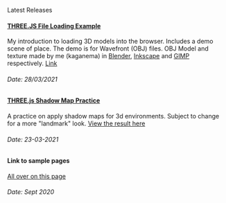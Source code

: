 Latest Releases

#### [THREE.JS File Loading Example](samples/three/5-file-loader-scene-(obj)/world.html)
My introduction to loading 3D models into the browser. Includes a demo scene of place. The demo is for Wavefront (OBJ) files. OBJ Model and texture made by me (kaganema) in [Blender](https://www.blender.org/), [Inkscape](https://inkscape.org/) and [GIMP](https://www.gimp.org/) respectively. [Link](samples/three/5-file-loader-scene-(obj)/world.html)
###### Date: 28/03/2021

#### [THREE.js Shadow Map Practice](samples/three/4-shadow-map-directional/scene.html)
A practice on apply shadow maps for 3d environments. Subject to change 
for a more "landmark" look. 
[View the result here](samples/three/4-shadow-map-directional/scene.html)
###### Date: 23-03-2021

#### Link to sample pages
[All over on this page](samples/mini-projects.md)
###### Date: Sept 2020